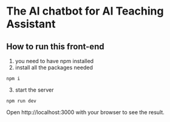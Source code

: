 # The AI chatbot for AI Teaching Assistant

## How to run this front-end

1. you need to have npm installed
2. install all the packages needed
```
npm i
```
3. start the server
```
npm run dev
```

Open http://localhost:3000 with your browser to see the result.
